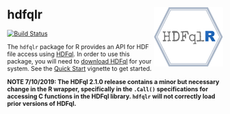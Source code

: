 ﻿# hdfqlr <a href='https://github.com/mkoohafkan/hdfqlr'><img src='man/figures/logo.png' align="right" height="139" /></a>
[![Build Status](https://travis-ci.org/mkoohafkan/hdfqlr.svg?branch=master)](https://travis-ci.org/mkoohafkan/hdfqlr)

The `hdfqlr` package for R provides an API for HDF file access using 
[HDFql](http://www.hdfql.com/). In order to use this package, you will 
need to [download HDFql](http://www.hdfql.com/#download) for your 
system. See the [Quick Start](vignettes/quickstart.md) vignette to 
get started.

**NOTE 7/10/2019: The HDFql 2.1.0 release contains a
minor but necessary change in the R wrapper, specifically in
the `.Call()` specifications for accessing C functions in
the HDFql library. `hdfqlr` will not correctly load prior 
versions of HDFql.**
